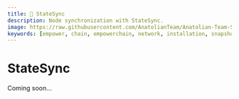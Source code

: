 ```yaml
---
title: 🔄 StateSync
description: Node synchronization with StateSync.
image: https://raw.githubusercontent.com/AnatolianTeam/Anatolian-Team-Services/main/docs/Mainnet/Cosmos-Ecosystem/empowerchain/img/Empower-Service-Cover.jpg
keywords: [empower, chain, empowerchain, network, installation, snapshot, statesync, update]
---
```


# StateSync

Coming soon...